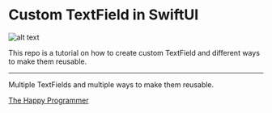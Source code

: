 <h1> Custom TextField in SwiftUI </h1>
    
![alt text](https://i2.wp.com/thehappyprogrammer.com/wp-content/uploads/2020/11/CustomTextField.jpg?resize=1536%2C941&ssl=1?raw=true)
<p>
    This repo is a tutorial on how to create custom TextField and different ways to make them reusable. 
</p>
<hr>

<p>
    Multiple TextFields and multiple ways to make them reusable. 
</p>

<a href="https://thehappyprogrammer.com/custom-textfield-in-swiftui/">The Happy Programmer</a>
